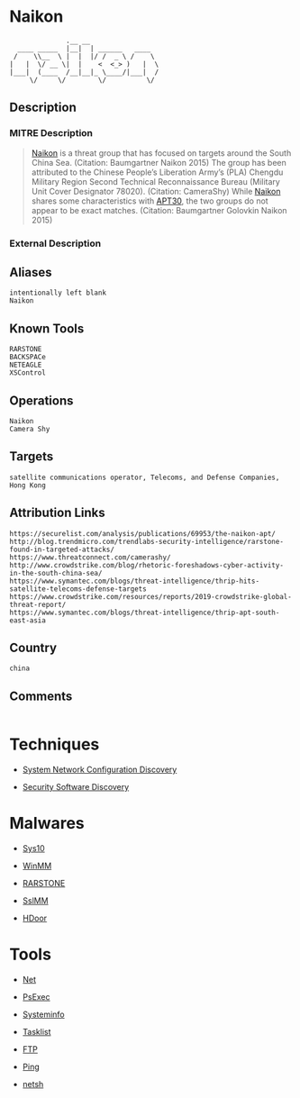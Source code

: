 
# Naikon

```
              .__ __                 
  ____ _____  |__|  | ______   ____  
 /    \\__  \ |  |  |/ /  _ \ /    \ 
|   |  \/ __ \|  |    <  <_> )   |  \
|___|  (____  /__|__|_ \____/|___|  /
     \/     \/        \/          \/ 

```

## Description

### MITRE Description

> [Naikon](https://attack.mitre.org/groups/G0019) is a threat group that has focused on targets around the South China Sea. (Citation: Baumgartner Naikon 2015) The group has been attributed to the Chinese People’s Liberation Army’s (PLA) Chengdu Military Region Second Technical Reconnaissance Bureau (Military Unit Cover Designator 78020). (Citation: CameraShy) While [Naikon](https://attack.mitre.org/groups/G0019) shares some characteristics with [APT30](https://attack.mitre.org/groups/G0013), the two groups do not appear to be exact matches. (Citation: Baumgartner Golovkin Naikon 2015)

### External Description

> 

## Aliases

```
intentionally left blank
Naikon
```

## Known Tools

```
RARSTONE
BACKSPACe
NETEAGLE
XSControl
```

## Operations

```
Naikon
Camera Shy
```

## Targets

```
satellite communications operator, Telecoms, and Defense Companies, Hong Kong
```

## Attribution Links

```
https://securelist.com/analysis/publications/69953/the-naikon-apt/
http://blog.trendmicro.com/trendlabs-security-intelligence/rarstone-found-in-targeted-attacks/
https://www.threatconnect.com/camerashy/
http://www.crowdstrike.com/blog/rhetoric-foreshadows-cyber-activity-in-the-south-china-sea/
https://www.symantec.com/blogs/threat-intelligence/thrip-hits-satellite-telecoms-defense-targets
https://www.crowdstrike.com/resources/reports/2019-crowdstrike-global-threat-report/
https://www.symantec.com/blogs/threat-intelligence/thrip-apt-south-east-asia
```

## Country

```
china
```

## Comments

```

```

# Techniques


* [System Network Configuration Discovery](../techniques/System-Network-Configuration-Discovery.md)

* [Security Software Discovery](../techniques/Security-Software-Discovery.md)
    

# Malwares


* [Sys10](../malwares/Sys10.md)

* [WinMM](../malwares/WinMM.md)
    
* [RARSTONE](../malwares/RARSTONE.md)
    
* [SslMM](../malwares/SslMM.md)
    
* [HDoor](../malwares/HDoor.md)
    

# Tools


* [Net](../tools/Net.md)

* [PsExec](../tools/PsExec.md)
    
* [Systeminfo](../tools/Systeminfo.md)
    
* [Tasklist](../tools/Tasklist.md)
    
* [FTP](../tools/FTP.md)
    
* [Ping](../tools/Ping.md)
    
* [netsh](../tools/netsh.md)
    
